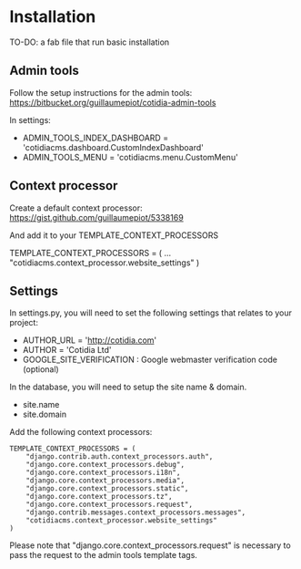 Installation
============

TO-DO: a fab file that run basic installation


Admin tools
-----------

Follow the setup instructions for the admin tools: https://bitbucket.org/guillaumepiot/cotidia-admin-tools

In settings:

- ADMIN_TOOLS_INDEX_DASHBOARD = 'cotidiacms.dashboard.CustomIndexDashboard'
- ADMIN_TOOLS_MENU = 'cotidiacms.menu.CustomMenu'


Context processor
-----------------

Create a default context processor: https://gist.github.com/guillaumepiot/5338169

And add it to your TEMPLATE_CONTEXT_PROCESSORS

TEMPLATE_CONTEXT_PROCESSORS = (
	    ...
	    "cotidiacms.context_processor.website_settings"
	)



Settings
--------

In settings.py, you will need to set the following settings that relates to your project:

- AUTHOR_URL = 'http://cotidia.com'
- AUTHOR = 'Cotidia Ltd'
- GOOGLE_SITE_VERIFICATION : Google webmaster verification code (optional)


In the database, you will need to setup the site name & domain.

- site.name
- site.domain

Add the following context processors:

	TEMPLATE_CONTEXT_PROCESSORS = (
	    "django.contrib.auth.context_processors.auth",
	    "django.core.context_processors.debug",
	    "django.core.context_processors.i18n",
	    "django.core.context_processors.media",
	    "django.core.context_processors.static",
	    "django.core.context_processors.tz",
	    "django.core.context_processors.request",
	    "django.contrib.messages.context_processors.messages",
	    "cotidiacms.context_processor.website_settings"
	)
	
Please note that "django.core.context_processors.request" is necessary to pass the request to the admin tools template tags.

